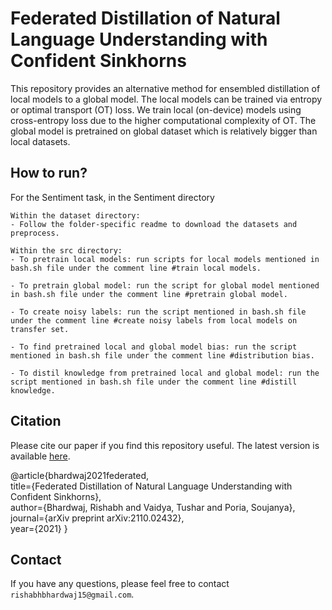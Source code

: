# Federated Distillation of Natural Language Understanding with Confident Sinkhorns

This repository provides an alternative method for ensembled distillation of local models to a global model. The local models can be trained via entropy or optimal transport (OT) loss. We train local (on-device) models using cross-entropy loss due to the higher computational complexity of OT. The global model is pretrained on global dataset which is relatively bigger than local datasets.

## How to run?

For the Sentiment task, in the Sentiment directory
  
    Within the dataset directory:
    - Follow the folder-specific readme to download the datasets and preprocess.

    Within the src directory:
    - To pretrain local models: run scripts for local models mentioned in bash.sh file under the comment line #train local models.
    
    - To pretrain global model: run the script for global model mentioned in bash.sh file under the comment line #pretrain global model.
    
    - To create noisy labels: run the script mentioned in bash.sh file under the comment line #create noisy labels from local models on transfer set.
    
    - To find pretrained local and global model bias: run the script mentioned in bash.sh file under the comment line #distribution bias.
    
    - To distil knowledge from pretrained local and global model: run the script mentioned in bash.sh file under the comment line #distill knowledge.


## Citation

Please cite our paper if you find this repository useful. The latest version is available [here](https://arxiv.org/pdf/2110.02432.pdf).

@article{bhardwaj2021federated, <br>
  title={Federated Distillation of Natural Language Understanding with Confident Sinkhorns}, <br>
  author={Bhardwaj, Rishabh and Vaidya, Tushar and Poria, Soujanya}, <br>
  journal={arXiv preprint arXiv:2110.02432}, <br>
  year={2021}
}

## Contact
If you have any questions, please feel free to contact `rishabhbhardwaj15@gmail.com`.
